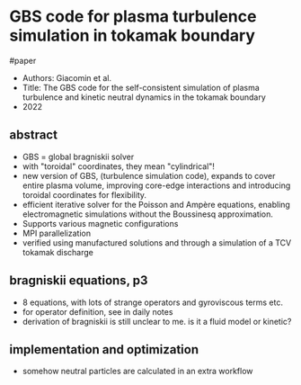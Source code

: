 # GBS code for plasma turbulence simulation in tokamak boundary

#paper 

- Authors: Giacomin et al.
- Title: The GBS code for the self-consistent simulation of plasma turbulence and kinetic neutral dynamics in the tokamak boundary
- 2022

## abstract 
- GBS = global bragniskii solver
- with "toroidal" coordinates, they mean "cylindrical"!
- new version of GBS, (turbulence simulation code), expands to cover entire plasma volume, improving core-edge interactions and introducing toroidal coordinates for flexibility.
- efficient iterative solver for the Poisson and Ampère equations, enabling electromagnetic simulations without the Boussinesq approximation.
- Supports various magnetic configurations
- MPI parallelization
- verified using manufactured solutions and through a simulation of a TCV tokamak discharge
  
## bragniskii equations, p3
- 8 equations, with lots of strange operators and gyroviscous terms etc.
- for operator definition, see in daily notes
- derivation of bragniskii is still unclear to me. is it a fluid model or kinetic?

## implementation and optimization
- somehow neutral particles are calculated in an extra workflow
